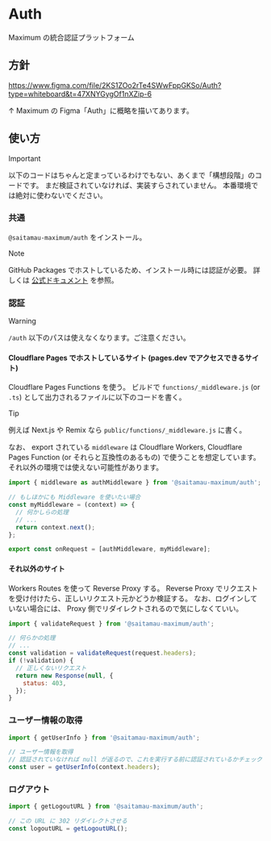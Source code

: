 # Auth

Maximum の統合認証プラットフォーム

## 方針

<https://www.figma.com/file/2KS1ZOo2rTe4SWwFppGKSo/Auth?type=whiteboard&t=47XNYGygOf1nXZip-6>

↑ Maximum の Figma「Auth」に概略を描いてあります。

## 使い方

> [!IMPORTANT]
> 以下のコードはちゃんと定まっているわけでもない、あくまで「構想段階」のコードです。
> まだ検証されていなければ、実装すらされていません。
> 本番環境では絶対に使わないでください。

### 共通

`@saitamau-maximum/auth` をインストール。

> [!NOTE]
> GitHub Packages でホストしているため、インストール時には認証が必要。
> 詳しくは [公式ドキュメント](https://docs.github.com/ja/packages/working-with-a-github-packages-registry/working-with-the-npm-registry#authenticating-to-github-packages) を参照。

### 認証

> [!WARNING]
> `/auth` 以下のパスは使えなくなります。ご注意ください。

#### Cloudflare Pages でホストしているサイト (pages.dev でアクセスできるサイト)

Cloudflare Pages Functions を使う。
ビルドで `functions/_middleware.js` (or `.ts`) として出力されるファイルに以下のコードを書く。

> [!TIP]
> 例えば Next.js や Remix なら `public/functions/_middleware.js` に書く。

なお、 export されている `middleware` は Cloudflare Workers, Cloudflare Pages Function (or それらと互換性のあるもの) で使うことを想定しています。
それ以外の環境では使えない可能性があります。

```javascript
import { middleware as authMiddleware } from '@saitamau-maximum/auth';

// もしほかにも Middleware を使いたい場合
const myMiddleware = (context) => {
  // 何かしらの処理
  // ...
  return context.next();
};

export const onRequest = [authMiddleware, myMiddleware];
```

#### それ以外のサイト

Workers Routes を使って Reverse Proxy する。
Reverse Proxy でリクエストを受け付けたら、正しいリクエスト元かどうか検証する。
なお、ログインしていない場合には、 Proxy 側でリダイレクトされるので気にしなくていい。

```javascript
import { validateRequest } from '@saitamau-maximum/auth';

// 何らかの処理
// ...
const validation = validateRequest(request.headers);
if (!validation) {
  // 正しくないリクエスト
  return new Response(null, {
    status: 403,
  });
}
```

### ユーザー情報の取得

```javascript
import { getUserInfo } from '@saitamau-maximum/auth';

// ユーザー情報を取得
// 認証されていなければ null が返るので、これを実行する前に認証されているかチェックすべき
const user = getUserInfo(context.headers);
```

### ログアウト

```javascript
import { getLogoutURL } from '@saitamau-maximum/auth';

// この URL に 302 リダイレクトさせる
const logoutURL = getLogoutURL();
```
